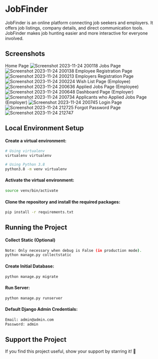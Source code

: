 # JobFinder

JobFinder is an online platform connecting job seekers and employers. It offers job listings, company details, and direct communication tools. JobFinder makes job hunting easier and more interactive for everyone involved.

## Screenshots
Home Page
![Screenshot 2023-11-24 200118](https://github.com/Heartsx12/JobFinder/assets/120915164/103ee706-782d-44e4-a769-af9b55c00ab7)
Jobs Page
![Screenshot 2023-11-24 200138](https://github.com/Heartsx12/JobFinder/assets/120915164/6be19d37-dd50-49f9-9926-8782bf1e9b03)
Employee Registration Page
![Screenshot 2023-11-24 200213](https://github.com/Heartsx12/JobFinder/assets/120915164/b31ea8f9-422f-4282-a856-ed8aa68b649c)
Employers Registration Page
![Screenshot 2023-11-24 200224](https://github.com/Heartsx12/JobFinder/assets/120915164/e27a070a-b139-4eae-b2a0-dcd2437f4ada)
Wish List Page (Employee)
![Screenshot 2023-11-24 200636](https://github.com/Heartsx12/JobFinder/assets/120915164/d0d294ad-2b1d-4eb6-8f3e-347a47362dbb)
Applied Jobs Page (Employee)
![Screenshot 2023-11-24 200648](https://github.com/Heartsx12/JobFinder/assets/120915164/29c43313-347a-4ead-8d47-1a3900efabd5)
Dashboard Page (Employer)
![Screenshot 2023-11-24 200734](https://github.com/Heartsx12/JobFinder/assets/120915164/0f92111a-79c6-4936-8e8f-064e167d6ebf)
Applicants who Applied Jobs Page (Employer)
![Screenshot 2023-11-24 200745](https://github.com/Heartsx12/JobFinder/assets/120915164/88a45c23-56fa-4a23-af4c-e86b30cde950)
Login Page
![Screenshot 2023-11-24 212725](https://github.com/Heartsx12/JobFinder/assets/120915164/7f0693a5-6d09-40cd-a0cc-38c3e13f47ab)
Forgot Password Page
![Screenshot 2023-11-24 212747](https://github.com/Heartsx12/JobFinder/assets/120915164/45edaa8d-22fe-4da4-ab80-508f809c5b03)

## Local Environment Setup
#### Create a virtual environment:
```bash
# Using virtualenv
virtualenv virtualenv

# Using Python 3.8
python3.8 -m venv virtualenv
```
#### Activate the virtual environment:
```bash 
source venv/bin/activate
```
#### Clone the repository and install the required packages:
```bash
pip install -r requirements.txt
```
## Running the Project
#### Collect Static (Optional)
```bash
Note: Only necessary when debug is False (in production mode).
python manage.py collectstatic
```
#### Create Initial Database:
```bash
python manage.py migrate
```
#### Run Server:
```bash
python manage.py runserver
```
#### Default Django Admin Credentials:
```bash
Email: admin@admin.com
Password: admin
```
## Support the Project
If you find this project useful, show your support by starring it! 🌟
